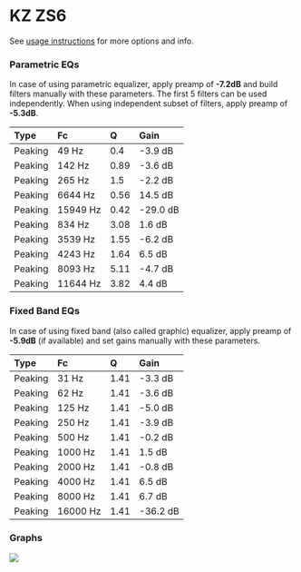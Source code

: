 # KZ ZS6
See [usage instructions](https://github.com/jaakkopasanen/AutoEq#usage) for more options and info.

### Parametric EQs
In case of using parametric equalizer, apply preamp of **-7.2dB** and build filters manually
with these parameters. The first 5 filters can be used independently.
When using independent subset of filters, apply preamp of **-5.3dB**.

| Type    | Fc       |    Q | Gain     |
|:--------|:---------|:-----|:---------|
| Peaking | 49 Hz    | 0.4  | -3.9 dB  |
| Peaking | 142 Hz   | 0.89 | -3.6 dB  |
| Peaking | 265 Hz   | 1.5  | -2.2 dB  |
| Peaking | 6644 Hz  | 0.56 | 14.5 dB  |
| Peaking | 15949 Hz | 0.42 | -29.0 dB |
| Peaking | 834 Hz   | 3.08 | 1.6 dB   |
| Peaking | 3539 Hz  | 1.55 | -6.2 dB  |
| Peaking | 4243 Hz  | 1.64 | 6.5 dB   |
| Peaking | 8093 Hz  | 5.11 | -4.7 dB  |
| Peaking | 11644 Hz | 3.82 | 4.4 dB   |

### Fixed Band EQs
In case of using fixed band (also called graphic) equalizer, apply preamp of **-5.9dB**
(if available) and set gains manually with these parameters.

| Type    | Fc       |    Q | Gain     |
|:--------|:---------|:-----|:---------|
| Peaking | 31 Hz    | 1.41 | -3.3 dB  |
| Peaking | 62 Hz    | 1.41 | -3.6 dB  |
| Peaking | 125 Hz   | 1.41 | -5.0 dB  |
| Peaking | 250 Hz   | 1.41 | -3.9 dB  |
| Peaking | 500 Hz   | 1.41 | -0.2 dB  |
| Peaking | 1000 Hz  | 1.41 | 1.5 dB   |
| Peaking | 2000 Hz  | 1.41 | -0.8 dB  |
| Peaking | 4000 Hz  | 1.41 | 6.5 dB   |
| Peaking | 8000 Hz  | 1.41 | 6.7 dB   |
| Peaking | 16000 Hz | 1.41 | -36.2 dB |

### Graphs
![](https://raw.githubusercontent.com/jaakkopasanen/AutoEq/master/results/crinacle/harman_in-ear_2017-1/KZ%20ZS6/KZ%20ZS6.png)